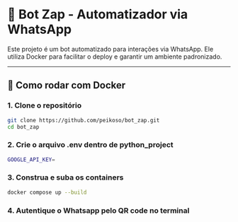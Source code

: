 # 🤖 Bot Zap - Automatizador via WhatsApp

Este projeto é um bot automatizado para interações via WhatsApp. Ele utiliza Docker para facilitar o deploy e garantir um ambiente padronizado.

---

## 🚀 Como rodar com Docker

### 1. Clone o repositório

```bash
git clone https://github.com/peikoso/bot_zap.git
cd bot_zap
````

### 2. Crie o arquivo .env dentro de python_project
```bash
GOOGLE_API_KEY=
````

###  3. Construa e suba os containers
```bash
docker compose up --build
````

### 4. Autentique o Whatsapp pelo QR code no terminal
